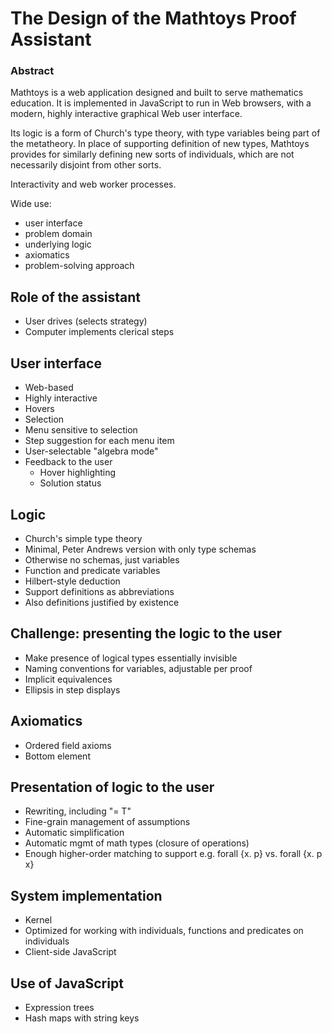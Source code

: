 # The Design of the Mathtoys Proof Assistant

### Abstract

Mathtoys is a web application designed and built to serve mathematics education.
It is implemented in JavaScript to run in Web browsers, with a modern, highly interactive
graphical Web user interface.

Its logic is a form of Church's type theory, with type variables being part of the metatheory.
In place of supporting definition of new types, Mathtoys provides for similarly defining new
sorts of individuals, which are not necessarily disjoint from other sorts.

Interactivity and web worker processes.

Wide use: 

- user interface
- problem domain
- underlying logic
- axiomatics
- problem-solving approach

## Role of the assistant

- User drives (selects strategy)
- Computer implements clerical steps

## User interface

- Web-based
- Highly interactive
- Hovers
- Selection
- Menu sensitive to selection
- Step suggestion for each menu item
- User-selectable "algebra mode"
- Feedback to the user
  - Hover highlighting
  - Solution status

## Logic

- Church's simple type theory
- Minimal, Peter Andrews version with only type schemas
- Otherwise no schemas, just variables
- Function and predicate variables
- Hilbert-style deduction
- Support definitions as abbreviations
- Also definitions justified by existence

## Challenge: presenting the logic to the user

- Make presence of logical types essentially invisible
- Naming conventions for variables, adjustable per proof
- Implicit equivalences
- Ellipsis in step displays

## Axiomatics

- Ordered field axioms
- Bottom element

## Presentation of logic to the user

- Rewriting, including "= T"
- Fine-grain management of assumptions
- Automatic simplification
- Automatic mgmt of math types (closure of operations)
- Enough higher-order matching to support e.g. forall {x. p} vs. forall {x. p x}

## System implementation

- Kernel
- Optimized for working with individuals, functions and predicates on individuals
- Client-side JavaScript

## Use of JavaScript

- Expression trees
- Hash maps with string keys

## 

